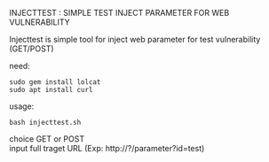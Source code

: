 INJECTTEST : SIMPLE TEST INJECT PARAMETER FOR WEB VULNERABILITY

Injecttest is simple tool for inject web parameter for test vulnerability (GET/POST)

need:<br>
```
sudo gem install lolcat
sudo apt install curl
```

usage:<br>
```
bash injecttest.sh
```
choice GET or POST<br>
input full traget URL (Exp: http://?/parameter?id=test)
